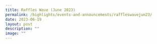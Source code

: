 ```yaml
---
title: Raffles Wave (June 2023)
permalink: /highlights/events-and-announcements/raffleswavejun23/
date: 2023-06-19
layout: post
description: ""
image: ""
---
```

